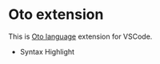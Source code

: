 # Oto extension

This is [Oto language](https://github.com/i18fn/Oto) extension for VSCode.

- Syntax Highlight
